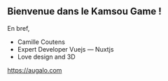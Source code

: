 ## Bienvenue dans le Kamsou Game ! 

En bref, 
- Camille Coutens
- Expert Developer Vuejs — Nuxtjs 
- Love design and 3D

https://augalo.com
